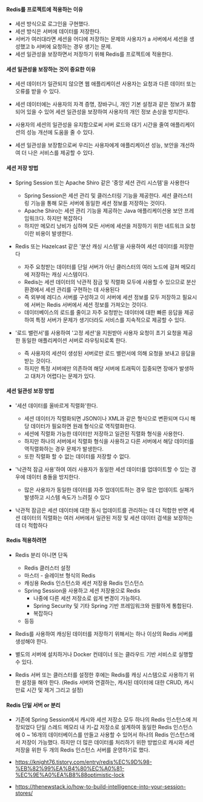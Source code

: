 #### Redis를 프로젝트에 적용하는 이유

- 세션 방식으로 로그인을 구현했다.
- 세션 방식은 서버에 데이터를 저장한다.
- 서버가 여러대라면 세션을 어디에 저장하는 문제와 사용자가 a 서버에서 세션을 생성했고 b 서버에 요청하는 경우 생기는 문제.
- 세션 일관성을 보장하면서 저장하기 위해 Redis를 프로젝트에 적용한다.

#### 세션 일관성을 보장하는 것이 중요한 이유

- 세션 데이터가 일관되지 않으면 웹 애플리케이션 사용자는 요청과 다른 데이터 또는 오류를 받을 수 있다.
- 세션 데이터에는 사용자의 자격 증명, 장바구니, 개인 기본 설정과 같은 정보가 포함되어 있을 수 있어 
세션 일관성을 보장하여 사용자의 개인 정보 손상을 방지한다.
- 사용자의 세션의 일관성을 유지함으로써 서버 로드와 대기 시간을 줄여 애플리케이션의 성능 개선에 도움을 줄 수 있다. 

- 세션 일관성을 보장함으로써 우리는 사용자에게 애플리케이션 성능, 보안을 개선하여 더 나은 서비스를 제공할 수 있다.

#### 세션 저장 방법

- Spring Session 또는 Apache Shiro 같은 '중앙 세션 관리 시스템'을 사용한다
    - Spring Session은 세션 관리 및 클러스터링 기능을 제공한다. 세션 클러스터링 기능을 통해 모든 서버에 동일한 세션 정보를 저장하는 것이다.
    - Apache Shiro는 세션 관리 기능을 제공하는 Java 애플리케이션용 보안 프레임워크다. 하지만 복잡하다
    - 하지만 메모리 낭비가 심하며 모든 서버에 세션을 저장하기 위한 네트워크 요청이란 비용이 발생한다.

- Redis 또는 Hazelcast 같은 '분산 캐싱 시스템'을 사용하여 세션 데이터를 저장한다
    - 자주 요청받는 데이터를 단일 서버가 아닌 클러스터의 여러 노드에 걸쳐 메모리에 저장하는 캐싱 시스템이다.
    - Redis는 세션 데이터의 낙관적 잠금 및 직렬화 모두에 사용할 수 있으므로 분산 환경에서 세션 관리를 구현하는 데 사용된다
    - 즉 외부에 레디스 서버를 구성하고 이 서버에 세션 정보를 모두 저장하고 필요시에 서버는 Redis 서버에서 세션 정보를 가져오는 것이다.
    - 데이터베이스의 로드를 줄이고 자주 요청받는 데이터에 대한 빠른 응답을 제공하여 특정 서버가 문제가 생기더라도 서비스를 지속적으로 제공할 수 있다.
    
- '로드 밸런서'를 사용하여 '고정 세션'을 지원받아 사용자 요청이 초기 요청을 제공한 동일한 애플리케이션
서버로 라우팅되로록 한다.
    - 즉 사용자의 세션이 생성된 서버로만 로드 밸런서에 의해 요청을 보내고 응답을 받는 것이다.
    - 하지만 특정 서버에만 의존하여 해당 서버에 트래픽이 집중되면 장애가 발생하고 대처가 어렵다는 문제가 있다.  

#### 세션 일관성 보장 방법

- '세션 데이터를 올바르게 직렬화'한다.
    - 세션 데이터가 직렬화되면 JSON이나 XML과 같은 형식으로 변환되며 다시 해당 데이터가 필요하면 원래 형식으로 역직렬화한다.
    - 세션에 직렬화 가능한 데이터만 저장하고 일관된 직렬화 형식을 사용한다.
    - 하지만 하나의 서버에서 직렬화 형식을 사용하고 다른 서버에서 해당 데이터를 역직렬화하는 경우 문제가 발생한다.
    - 또한 직렬화 할 수 없는 데이터를 저장할 수 없다.
  
- '낙관적 잠금 사용'하여 여러 사용자가 동일한 세션 데이터를 업데이트할 수 있는 경우에 데이터 충돌을 방지한다.
    - 많은 사용자가 동일한 데이터를 자주 업데이트하는 경우 많은 업데이트 실패가 발생하고 시스템 속도가 느려질 수 있다

- 낙관적 잠금은 세션 데이터에 대한 동시 업데이트를 관리하는 데 더 적합한 반면 세션 데이터의 직렬화는 여러 서버에서 일관된 저장 및 세션 데이터 검색을 보장하는 데 더 적합하다

#### Redis 적용하려면
- Redis 분리 아니면 단독
  - Redis 클러스터 설정 
  - 마스터 - 슬레이브 형식의 Redis
  - 캐싱용 Redis 인스턴스와 세션 저장용 Redis 인스턴스
  - Spring Session을 사용하고 세션 저장용으로 Redis
      - 나중에 다른 세션 저장소로 쉽게 변경이 가능하다.
      - Spring Security 및 기타 Spring 기반 프레임워크와 원활하게 통합된다.
      - 복잡하다
  - 등등

- Redis를 사용하여 캐싱된 데이터를 저장하기 위해서는 하나 이상의 Redis 서버를 생성해야 한다.
- 별도의 서버에 설치하거나 Docker 컨테이너 또는 클라우드 기반 서비스로 실행할 수 있다.
- Redis 서버 또는 클러스터를 설정한 후에는 Redis를 캐싱 시스템으로 사용하기 위한 설정을 해야 한다.
  (Redis 서버와 연결하는, 캐시된 데이터에 대한 CRUD, 캐시 만료 시간 및 제거 그리고 설정)

#### Redis 단일 서버 or 분리
- 기존에 Spring Session에서 캐시와 세션 저장소 모두 하나의 Redis 인스턴스에 저장되었다
단일 스레드 메모리 내 키-값 저장소로 설계하여 동일한 Redis 인스턴스에 0 ~ 16개의 데이터베이스를 만들고 사용할 수 있어서
하나의 Redis 인스턴스에서 저장이 가능했다. 
하지만 더 많은 데이터를 처리하기 위한 방법으로 캐시와 세션 저장을 위한 두 개의 Redis 인스턴스 서버를 운영하기로 했다.


- https://knight76.tistory.com/entry/redis%EC%9D%98-%EB%82%99%EA%B4%80%EC%A0%81-%EC%9E%A0%EA%B8%88optimistic-lock
- https://thenewstack.io/how-to-build-intelligence-into-your-session-stores/